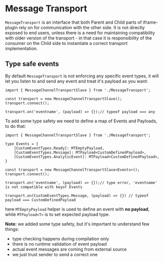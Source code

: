 # Message Transport

`MessageTransport` is an interface that both Parent and Child parts of iframe-plugin rely on for communication with the
other side. It is not directly exposed to end users, unless there is a need for maintaining compatibility with older
version of the transport - in that case it is responsibility of the consumer on the Child side to instantiate a correct
transport implementation.

## Type safe events

By default `MessageTransport` is not enforcing any specific event types, it will let you listen to and send
any event and treat it's payload as you want:

```
import { MessageChannelTransportSlave } from './MessageTransport';

const transport = new MessageChannelTransportSlave();
transport.connect();

transport.on('eventname', (payload) => {});// typeof payload === any

```

To add some type safety we need to define a map of Events and Payloads, to do that:

```
import { MessageChannelTransportSlave } from './MessageTransport';

type Events = {
    [CustomEventTypes.Ready]: MTEmptyPayload,
    [CustomEventTypes.Message]: MTPayload<CustomDefinedPayload>,
    [CustomEventTypes.AnalyticEvent]: MTPayload<CustomDefinedPayload>,
}

const transport = new MessageChannelTransportSlave<Events>();
transport.connect();

transport.on('eventname', (payload) => {});// type error, 'eventname' is not compatible with keyof Events

transport.on(CustomEventTypes.Message, (payload) => {}) // typeof payload === CustomDefinedPayload

```

here `MTEmptyPayload` helper is used to define an event with **no payload**,
while `MTPayload<T>` is to set expected payload type.

**Note:** we added some type safety, but it's important to understand few things:

- type checking happens during compilation only
- there is no runtime validation of event payload
- actual event messages are coming from external source
- we just trust sender to send a correct one
